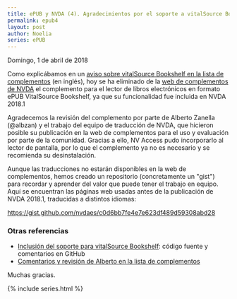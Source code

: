 ```yaml
---
title: ePUB y NVDA (4). Agradecimientos por el soporte a vitalSource Bookshelf
permalink: epub4
layout: post
author: Noelia
series: ePUB
---
```


<footer>Domingo, 1 de abril de 2018</footer>

Como explicábamos en un [aviso sobre vitalSource Bookshelf en la lista de complementos](https://nvda-addons.groups.io/g/nvda-addons/message/2653) (en inglés), hoy se ha eliminado de la [web de complementos de NVDA](https://addons.nvda-project.org) el complemento para el lector de libros electrónicos en formato ePUB VitalSource Bookshelf, ya que su funcionalidad fue incluida en NVDA 2018.1

Agradecemos la revisión del complemento por parte de Alberto Zanella (@albzan) y el trabajo del equipo de traducción de NVDA, que hicieron posible su publicación en la web de complementos para el uso y evaluación por parte de la comunidad. Gracias a ello, NV Access pudo incorporarlo al lector de pantalla, por lo que el complemento ya no es necesario y se recomienda su desinstalación.

Aunque las traducciones no estarán disponibles en la web de complementos, hemos creado un repositorio (concretamente un "gist") para recordar y aprender del valor que puede tener el trabajo en equipo. Aquí se encuentran las páginas web usadas antes de la publicación de NVDA 2018.1, traducidas a distintos idiomas:

<script src="https://gist.github.com/nvdaes/c0d6bb7fe4e7e623df489d59308abd28.js"></script>

<noscript>https://gist.github.com/nvdaes/c0d6bb7fe4e7e623df489d59308abd28</noscript>

### Otras referencias ###

- [Inclusión del soporte para vitalSource Bookshelf](https://github.com/nvaccess/nvda/pull/7479): código fuente y comentarios en GitHub
- [Comentarios y revisión de Alberto en la lista de complementos](https://nvda-addons.groups.io/g/nvda-addons/topic/6214846)

Muchas gracias.

{% include series.html %}
